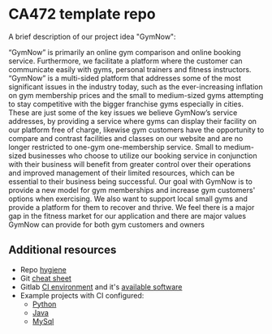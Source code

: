 # CA472 template repo


A brief description of our project idea "GymNow":

“GymNow” is primarily an online gym comparison and online booking service. Furthermore, we facilitate a platform where the customer can communicate easily with gyms, personal trainers and fitness instructors. “GymNow” is a multi-sided platform that addresses some of the most significant issues in the industry today, such as the ever-increasing inflation on gym membership prices and the small to medium-sized gyms attempting to stay competitive with the bigger franchise gyms especially in cities. These are just some of the key issues we believe GymNow’s service addresses, by providing a service where gyms can display their facility on our platform free of charge, likewise gym customers have the opportunity to compare and contrast facilities and classes on our website and are no longer restricted to one-gym one-membership service. Small to medium-sized businesses who choose to utilize our booking service in conjunction with their business will benefit from greater control over their operations and improved management of their limited resources, which can be essential to their business being successful. Our goal with GymNow is to provide a new model for gym memberships and increase gym customers' options when exercising. We also want to support local small gyms and provide a platform for them to recover and thrive. We feel there is a major gap in the fitness market for our application and there are major values GymNow can provide for both gym customers and owners






## Additional resources

- Repo [hygiene](https://gitlab.computing.dcu.ie/sblott/local-gitlab-documentation/blob/master/repo-hygiene.md)
- Git [cheat sheet](https://gitlab.computing.dcu.ie/sblott/local-gitlab-documentation/blob/master/cheat-sheet.md)
- Gitlab [CI environment](https://gitlab.computing.dcu.ie/sblott/docker-ci-environment) and it's [available software](https://gitlab.computing.dcu.ie/sblott/docker-ci-environment/blob/master/Dockerfile)
- Example projects with CI configured:
   * [Python](https://gitlab.computing.dcu.ie/sblott/test-project-python)
   * [Java](https://gitlab.computing.dcu.ie/sblott/test-project-java)
   * [MySql](https://gitlab.computing.dcu.ie/sblott/test-project-mysql)
